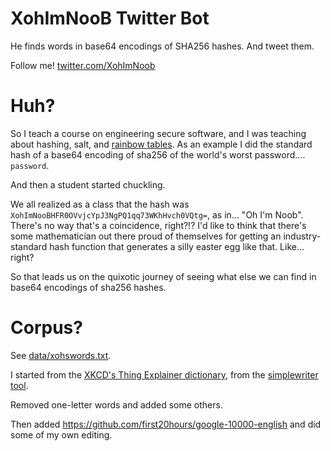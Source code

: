 # XohImNooB Twitter Bot

He finds words in base64 encodings of SHA256 hashes. And tweet them.

Follow me! [twitter.com/XohImNoob](https://twitter.com/XohImNooB/)

# Huh?

So I teach a course on engineering secure software, and I was teaching about hashing, salt, and [rainbow tables](https://en.wikipedia.org/wiki/Rainbow_table). As an example I did the standard hash of a base64 encoding of sha256 of the world's worst password.... `password`.

And then a student started chuckling.

We all realized as a class that the hash was `XohImNooBHFR0OVvjcYpJ3NgPQ1qq73WKhHvch0VQtg=`, as in... "Oh I'm Noob". There's no way that's a coincidence, right?!? I'd like to think that there's some mathematician out there proud of themselves for getting an industry-standard hash function that generates a silly easter egg like that. Like... right?

So that leads us on the quixotic journey of seeing what else we can find in base64 encodings of sha256 hashes.


# Corpus?

See [data/xohswords.txt](data/xohswords.txt).

I started from the [XKCD's Thing Explainer dictionary](https://xkcd.com/1133/), from the [simplewriter tool](https://xkcd.com/simplewriter/).

Removed one-letter words and added some others.

Then added https://github.com/first20hours/google-10000-english and did some of my own editing.